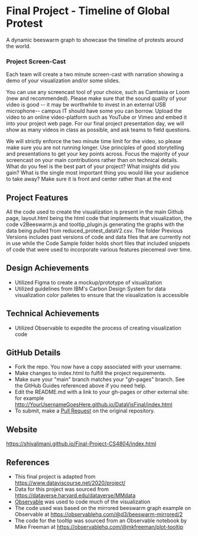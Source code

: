 Final Project - Timeline of Global Protest 
===

A dynamic beeswarm graph to showcase the timeline of protests around the world.


### Project Screen-Cast

Each team will create a two minute screen-cast with narration showing a demo of your visualization and/or some slides. 

You can use any screencast tool of your choice, such as Camtasia or Loom (new and recommended). 
Please make sure that the sound quality of your video is good -- it may be worthwhile to invest in an external USB microphone-- campus IT should have some you can borrow. 
Upload the video to an online video-platform such as YouTube or Vimeo and embed it into your project web page. 
For our final project presentation day, we will show as many videos in class as possible, and ask teams to field questions.

We will strictly enforce the two minute time limit for the video, so please make sure you are not running longer. 
Use principles of good storytelling and presentations to get your key points across. Focus the majority of your screencast on your main contributions rather than on technical details. 
What do you feel is the best part of your project? 
What insights did you gain? 
What is the single most important thing you would like your audience to take away? Make sure it is front and center rather than at the end

Project Features
---

All the code used to create the visualization is present in the main Github page, layout.html being the html code that implements that visualization, the code v2Beeswarm.js and tooltip_plugin.js generating the graphs with the data being pulled from reduced_protest_dataV2.csv. The folder Previous Versions includes past versions of code and data files that are currently not in use while the Code Sample folder holds short files that included snippets of code that were used to incorporate various features piecemeal over time.

Design Achievements
---
- Utilized Figma to create a mockup/prototype of visualization
- Utilized guidelines from IBM's Carbon Design System for data visualization color palletes to ensure that the visualization is accessible

Technical Achievements
---
- Utilized Observable to expedite the process of creating visualization code

GitHub Details
---

- Fork the repo. You now have a copy associated with your username.
- Make changes to index.html to fulfill the project requirements. 
- Make sure your "main" branch matches your "gh-pages" branch. See the GitHub Guides referenced above if you need help.
- Edit the README.md with a link to your gh-pages or other external site: for example http://YourUsernameGoesHere.github.io/DataVisFinal/index.html
- To submit, make a [Pull Request](https://help.github.com/articles/using-pull-requests/) on the original repository.

Website
---

https://shivalimani.github.io/Final-Project-CS4804/index.html

References
---

- This final project is adapted from https://www.dataviscourse.net/2020/project/
- Data for this project was sourced from https://dataverse.harvard.edu/dataverse/MMdata
- [Observable](https://observablehq.com/) was used to code much of the visualization
- The code used was based on the mirrored beeswarm graph example on Observable at https://observablehq.com/@d3/beeswarm-mirrored/2
- The code for the tooltip was sourced from an Observable notebook by Mike Freeman at https://observablehq.com/@mkfreeman/plot-tooltip
